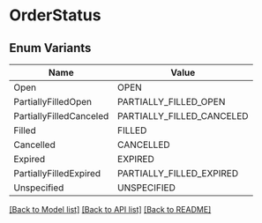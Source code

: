 # OrderStatus

## Enum Variants

| Name | Value |
|---- | -----|
| Open | OPEN |
| PartiallyFilledOpen | PARTIALLY_FILLED_OPEN |
| PartiallyFilledCanceled | PARTIALLY_FILLED_CANCELED |
| Filled | FILLED |
| Cancelled | CANCELLED |
| Expired | EXPIRED |
| PartiallyFilledExpired | PARTIALLY_FILLED_EXPIRED |
| Unspecified | UNSPECIFIED |


[[Back to Model list]](../README.md#documentation-for-models) [[Back to API list]](../README.md#documentation-for-api-endpoints) [[Back to README]](../README.md)


